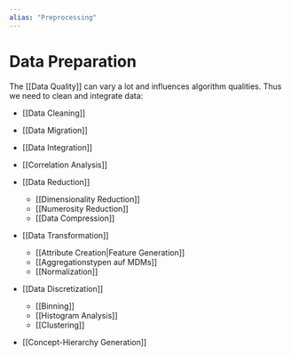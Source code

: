 ```yaml
---
alias: "Preprocessing"
---
```


# Data Preparation

The [[Data Quality]] can vary a lot and influences algorithm qualities. Thus we need to clean and integrate data:

- [[Data Cleaning]]
- [[Data Migration]]
- [[Data Integration]]
- [[Correlation Analysis]]

- [[Data Reduction]]
	- [[Dimensionality Reduction]]
	- [[Numerosity Reduction]]
	- [[Data Compression]]
- [[Data Transformation]]
	- [[Attribute Creation|Feature Generation]]
	- [[Aggregationstypen auf MDMs]]
	- [[Normalization]]
- [[Data Discretization]]
	- [[Binning]]
	- [[Histogram Analysis]]
	- [[Clustering]]
- [[Concept-Hierarchy Generation]]



